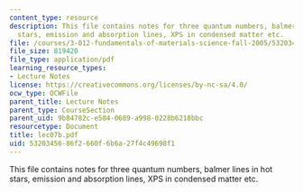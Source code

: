 ```yaml
---
content_type: resource
description: This file contains notes for three quantum numbers, balmer lines in hot
  stars, emission and absorption lines, XPS in condensed matter etc.
file: /courses/3-012-fundamentals-of-materials-science-fall-2005/5320345686f2660f6b6a27f4c49698f1_lec07b.pdf
file_size: 819420
file_type: application/pdf
learning_resource_types:
- Lecture Notes
license: https://creativecommons.org/licenses/by-nc-sa/4.0/
ocw_type: OCWFile
parent_title: Lecture Notes
parent_type: CourseSection
parent_uid: 9b84782c-e584-0689-a998-0228b6218bbc
resourcetype: Document
title: lec07b.pdf
uid: 53203456-86f2-660f-6b6a-27f4c49698f1
---
```

This file contains notes for three quantum numbers, balmer lines in hot stars, emission and absorption lines, XPS in condensed matter etc.